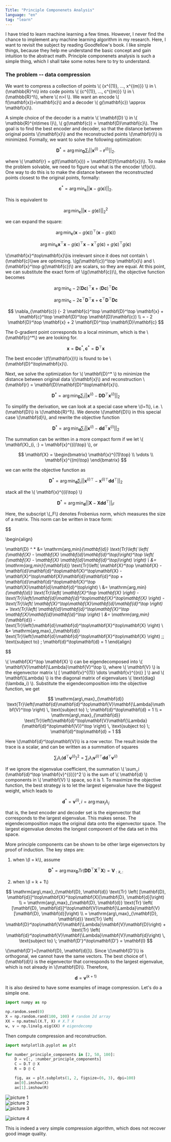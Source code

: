 ```yaml
---
Title: "Principle Componenets Analysis"
language: "en"
tag: "learn"
---
```


I have tried to learn machine learning a few times. However, I never find the chance to implement any machine learning algorithm in my research. Here, I want to revisit the subject by reading Goodfellow's book. I like simple things, because they help me understand the basic concept and gain intuition to the abstract math. Principle componenets analysis is such a simple thing, which I shall take some notes here to try to understand. 

### The problem -- data compression

We want to compress a collection of points \\( \{x^{(1)}, ..., x^{(m)}\} \\) in \\(\mathbb{R}^n\\) into code points \\( \{c^{(1)}, ..., c^{(m)}\} \\) in \\(\mathbb{R}^l\\), where \\( n>l \\). We want an encode \\( f(\mathbf{x})=\mathbf{c}\\) and a decoder \\( g(\mathbf{c}) \approx \mathbf{x}\\).


A simple choice of the decoder is a matrix \\( \mathbf{D} \\) in \\( \mathbb{R}^{n\times l}\\), \\( g(\mathbf{c}) = \mathbf{D}\mathbf{c}\\). The goal is to find the best encoder and decoder, so that the distance between original points \\(\mathbf{x}\\) and the reconstructed points \\(\mathbf{r}\\) is minimized. Formally, we want to solve the following optimization:

$$
\mathbf{D} ^ * = \mathrm{arg\,min}_{\mathbf{D}} \sum_i || \mathbf{x}^{(i)} - \mathbf{r}^{(i)} ||_2 .
$$

where \\( \mathbf{r} = g(f(\mathbf{x})) = \mathbf{D}f(\mathbf{x})\\). To make the problem solvable, we need to figure out what is the encoder \\(f(x)\\). One way to do this is to make the distance between the reconstructed points closest to the original points, formally:

$$
\mathbf{c}^* = \mathrm{arg\,min}_{\mathbf{c}} || \mathbf{x} - g(\mathbf{c}) ||_2 .
$$

This is equivalent to 

$$
\mathrm{arg\,min}_{\mathbf{c}} || \mathbf{x} - g(\mathbf{c}) ||_2^2 
$$

we can expand the square:

$$
\mathrm{arg\,min}_{\mathbf{c}} (\mathbf{x} - g(\mathbf{c}))^\top (\mathbf{x} - g(\mathbf{c}))
$$

$$
\mathrm{arg\,min}_{\mathbf{c}} \mathbf{x}^\top\mathbf{x} - g(\mathbf{c})^\top \mathbf{x} -  \mathbf{x}^\top g(\mathbf{c}) + g(\mathbf{c})^\top g(\mathbf{c})
$$

\\(\mathbf{x}^\top\mathbf{x}\\)is irrelevant since it does not contain \\(\mathbf{c}\\)we are optimizing. \\(g(\mathbf{c})^\top \mathbf{x}\\) and \\(\mathbf{x}^\top g(\mathbf{c})\\) are scalars, so they are equal. At this point, we can substitute the exact form of \\(g(\mathbf{c})\\), the objective function becomes

$$
\mathrm{arg\,min}_{\mathbf{c}}  - 2 (\mathbf{D}\mathbf{c})^\top \mathbf{x} + (\mathbf{D}\mathbf{c})^\top \mathbf{D}\mathbf{c}
$$

$$
\mathrm{arg\,min}_{\mathbf{c}}  - 2 \mathbf{c}^\top \mathbf{D}^\top \mathbf{x} + \mathbf{c}^\top \mathbf{D}^\top \mathbf{D}\mathbf{c}
$$

$$
\nabla_{\mathbf{c}} (- 2 \mathbf{c}^\top \mathbf{D}^\top \mathbf{x} + \mathbf{c}^\top \mathbf{D}^\top \mathbf{D}\mathbf{c}) \\
= - 2 \mathbf{D}^\top \mathbf{x} + 2 \mathbf{D}^\top \mathbf{D}\mathbf{c} 
$$

The 0-gradient point corresponds to a local minimum, which is the \\(\mathbf{c}^*\\) we are looking for. 

$$
\mathbf{x} = \mathbf{D} \mathbf{c}^*,\, \mathbf{c}^* = \mathbf{D}^\top\mathbf{x}
$$

The best encoder \\(f(\mathbf{x})\\) is found to be \\(\mathbf{D}^\top\mathbf{x}\\).

Next, we solve the optimization for \\( \mathbf{D}^* \\) to minimize the distance between original data \\(\mathbf{x}\\) and reconstruction \\(\mathbf{r} = \mathbf{D}\mathbf{D}^\top\mathbf{x}\\).

$$
\mathbf{D} ^ * = \mathrm{arg\,min}_{\mathbf{D}} \sum_i || \mathbf{x}^{(i)} - \mathbf{D}\mathbf{D}^\top\mathbf{x}^{(i)} ||_2
$$

To simplify the derivation, we can look at a special case where \\(l=1\\), i.e. \\(\mathbf{D}\\) is \\(\mathbb{R}^1\\). We denote \\(\mathbf{D}\\) in this special case \\(\mathbf{d}\\), and rewrite the objective function

$$
\mathbf{D} ^ * = \mathrm{arg\,min}_{\mathbf{d}} \sum_i || \mathbf{x}^{(i)} - \mathbf{d}\mathbf{d}^\top\mathbf{x}^{(i)} ||_2
$$

The summation can be written in a more compact form if we let \\( \mathbf{X}_{i, :} = \mathbf{x}^{(i)\top}  \\), or 

$$
\mathbf{X} = 
\begin{bmatrix}
\mathbf{x}^{(1)\top} \\
\vdots \\
\mathbf{x}^{(m)\top}
\end{bmatrix}
$$

we can write the objective function as 

$$
\mathbf{D} ^ * = \mathrm{arg\,min}_{\mathbf{d}} \sum_i || \mathbf{x}^{(i)\top} - \mathbf{x}^{(i)\top} \mathbf{d}\mathbf{d}^\top||_2
$$

stack all the \\( \mathbf{x}^{(i)\top} \\)

$$
\mathbf{D} ^ * = \mathrm{arg\,min}_{\mathbf{d}} || \mathbf{X} - \mathbf{X} \mathbf{d}\mathbf{d}^\top||_F
$$

Here, the subscript \\(_F\\) denotes Frobenius norm, which measures the size of a matrix. This norm can be written in trace form:

$$

\begin{align}

\mathbf{D} ^ * &= \mathrm{arg\,min}_{\mathbf{d}} \text{Tr}\left( \left( {\mathbf{X} - \mathbf{X} \mathbf{d}\mathbf{d}^\top}\right)^\top \left( {\mathbf{X} - \mathbf{X} \mathbf{d}\mathbf{d}^\top}\right) \right) \\
&= \mathrm{arg\,min}_{\mathbf{d}} \text{Tr}\left( \mathbf{X}^\top \mathbf{X} -  \mathbf{d}\mathbf{d}^\top\mathbf{X}^\top\mathbf{X} - \mathbf{X}^\top\mathbf{X}\mathbf{d}\mathbf{d}^\top + \mathbf{d}\mathbf{d}^\top\mathbf{X}^\top \mathbf{X}\mathbf{d}\mathbf{d}^\top\right) \\
&= \mathrm{arg\,min}_{\mathbf{d}} \text{Tr}\left( \mathbf{X}^\top \mathbf{X} \right) -  \text{Tr}\left(\mathbf{d}\mathbf{d}^\top\mathbf{X}^\top\mathbf{X} \right) - \text{Tr}\left( \mathbf{X}^\top\mathbf{X}\mathbf{d}\mathbf{d}^\top \right) + \text{Tr}\left( \mathbf{d}\mathbf{d}^\top\mathbf{X}^\top \mathbf{X}\mathbf{d}\mathbf{d}^\top \right) \\
&= \mathrm{arg\,min}_{\mathbf{d}} - \text{Tr}\left(\mathbf{d}\mathbf{d}^\top\mathbf{X}^\top\mathbf{X} \right) \\
&= \mathrm{arg\,max}_{\mathbf{d}} \text{Tr}\left(\mathbf{d}\mathbf{d}^\top\mathbf{X}^\top\mathbf{X} \right) \;\; \text{subject to} \; \mathbf{d}^\top\mathbf{d} = 1
\end{align}

$$

\\( \mathbf{X}^\top \mathbf{X} \\) can be eigendecomposed into \\( \mathbf{V}\mathbf{\Lambda}\mathbf{V}^\top \\), where \\( \mathbf{V} \\) is the eigenvector matrix \\( [ \mathbf{v}^{(1)} \dots \mathbf{v}^{(n)} ] \\) and \\( \mathbf{\Lambda} \\) is the diagonal matrix of eigenvalues \\( \text{diag}(\lambda_i) \\). Substitute the eigendecomposition into the objective function, we get

$$
\mathrm{arg\,max}_{\mathbf{d}} \text{Tr}\left(\mathbf{d}\mathbf{d}^\top\mathbf{V}\mathbf{\Lambda}\mathbf{V}^\top \right) \, \text{subject to} \; \mathbf{d}^\top\mathbf{d} = 1 \\
= \mathrm{arg\,max}_{\mathbf{d}} \text{Tr}\left(\mathbf{d}^\top\mathbf{V}\mathbf{\Lambda}(\mathbf{d}^\top\mathbf{V})^\top \right) \, \text{subject to} \; \mathbf{d}^\top\mathbf{d} = 1
$$

Here \\(\mathbf{d}^\top\mathbf{V}\\) is a row vector. The result inside the trace is a scalar, and can be written as a summation of squares

$$
\sum_i \lambda_i (\mathbf{d}^\top \mathbf{v}^{(i)})^2 = \sum_i \lambda_i  \mathbf{v}^{(i)\top }\mathbf{d}\mathbf{d}^\top \mathbf{v}^{(i)}
$$

If we ignore the eigenvalue coefficient, the summation \\( \sum_i (\mathbf{d}^\top \mathbf{v}^{(i)})^2 \\) is the sum of \\( \mathbf{d} \\) components in \\( \mathbf{V} \\) space, so it is 1. To maximize the objective function, the best strategy is to let the largest eigenvalue have the biggest weight, which leads to 

$$
\mathbf{d} ^ * = \mathbf{v}^{(i)}, \, i = \mathrm{arg\,max}_j \lambda_j 
$$

that is, the best encoder and decoder set is the eigenvector that corresponds to the largest eigenvalue. This makes sense. The eigendecomposition maps the original data onto the eigenvector space. The largest eigenvalue denotes the longest component of the data set in this space. 

More principle components can be shown to be other large eigenvectors by proof of induction. The key steps are:

1. when \\(l = k\\), assume

$$
\mathbf{D}^* = \mathrm{arg\,max}_{\mathbf{D}} \text{Tr} \left( \mathbf{D}\mathbf{D}^\top\mathbf{X}^\top\mathbf{X}\right) = \mathbf{V}_{:k, :}
$$

2. when \\(l = k + 1\\)

$$
\mathrm{arg\,max}_{\mathbf{D}, \mathbf{d}} \text{Tr} \left( [\mathbf{D}, \mathbf{d}]^\top\mathbf{X}^\top\mathbf{X}[\mathbf{D}, \mathbf{d}]\right) \\
= \mathrm{arg\,max}_{\mathbf{D}, \mathbf{d}} \text{Tr} \left( [\mathbf{D}, \mathbf{d}]^\top\mathbf{V}\mathbf{\Lambda}\mathbf{V}[\mathbf{D}, \mathbf{d}]\right) \\
= \mathrm{arg\,max}_{\mathbf{D}, \mathbf{d}} \text{Tr} \left( \mathbf{D}^\top\mathbf{V}\mathbf{\Lambda}\mathbf{V}\mathbf{D}\right) + \text{Tr} \left( \mathbf{d}^\top\mathbf{V}\mathbf{\Lambda}\mathbf{V}\mathbf{d}\right) \, \text{subject to} \; \mathbf{D'}^\top\mathbf{D'} = \mathbf{I}
$$

\\(\mathbf{D'}=[\mathbf{D}, \mathbf{d}]\\). Since \\(\mathbf{D'}\\) is orthogonal, we cannot have the same vectors. The best choice of \\(\mathbf{d}\\) is the eigenvector that corresponds to the largest eigenvalue, which is not already in \\(\mathbf{D}\\). Therefore,

$$
\mathbf{d} = \mathbf{v}^{(k+1)}
$$

It is also desired to have some examples of image compression. Let's do a simple one. 

```python
import numpy as np

np.random.seed(0)
X = np.random.rand(100, 100) # random 2d array
XX = np.matmul(X.T, X) # X.T X
w, v = np.linalg.eig(XX) # eigendecomp
```

Then compute compression and reconstruction.

```python
import matplotlib.pyplot as plt

for number_principle_components in [2, 50, 100]:
    D = v[:, :number_principle_components]
    C = D.T @ X
    R = D @ C

    fig, ax = plt.subplots(1, 2, figsize=(6, 3), dpi=100)
    ax[0].imshow(X)
    ax[1].imshow(R)
```

![picture 1](/images/2023/03/n2.png)  
![picture 2](/images/2023/03/n50.png)  
![picture 3](/images/2023/03/n100.png)  

![picture 4](/images/2023/03/real-picture-compression.png)  

This is indeed a very simple compression algorithm, which does not recover good image quality.